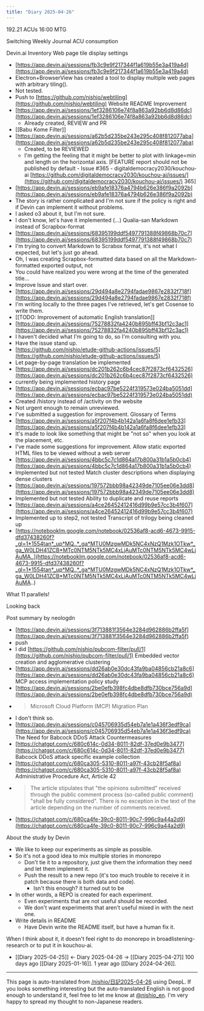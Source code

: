 ```yaml
---
title: "Diary 2025-04-26"
---
```



192.21 ACUs
16:00 MTG

Switching Weekly Journal
ACU consumption

Devin.ai Inventory
Web page tile display settings
- [https://app.devin.ai/sessions/fb3c9e9f217344f1a619b55e3a419a4d](https://app.devin.ai/sessions/fb3c9e9f217344f1a619b55e3a419a4d)
- Electron+BrowserView has created a tool to display multiple web pages with arbitrary tiling().
- Not tested.
- Push to [https://github.com/nishio/webtiling](https://github.com/nishio/webtiling)
Website README Improvement
- [https://app.devin.ai/sessions/1ef3286106e74f8a863a92bb6d8d86dc](https://app.devin.ai/sessions/1ef3286106e74f8a863a92bb6d8d86dc)
    - Already created, REVIEW and PR
- [[Babu Kome Filter]]
- [https://app.devin.ai/sessions/a62b5d235be243e295c408f812077aba](https://app.devin.ai/sessions/a62b5d235be243e295c408f812077aba)
    - Created, to be REVIEWED
    - I'm getting the feeling that it might be better to plot with linkage=min and length on the horizontal axis.
[FEATURE report should not be published by default - Issue #365 - digitaldemocracy2030/kouchou-ai [https://github.com/digitaldemocracy2030/kouchou-ai/issues/](https://github.com/digitaldemocracy2030/kouchou-ai/issues/) 365]
- [https://app.devin.ai/sessions/eb9afe18376a4794b626e386f9a2092b](https://app.devin.ai/sessions/eb9afe18376a4794b626e386f9a2092b)
- The story is rather complicated and I'm not sure if the policy is right and if Devin can implement it without problems.
- I asked o3 about it, but I'm not sure.
- I don't know, let's have it implemented (...)
Qualia-san Markdown instead of Scrapbox-format
- [https://app.devin.ai/sessions/68395199ddf5497791388f49868b70c7](https://app.devin.ai/sessions/68395199ddf5497791388f49868b70c7)
- I'm trying to convert Markdown to Scrabox format, it's not what I expected, but let's just go ahead.
- Oh, I was creating Scrapbox-formatted data based on all the Markdown-formatted exported output, not
- You could have realized you were wrong at the time of the generated title...
- Improve Issue and start over.
- [https://app.devin.ai/sessions/29d494a8e2794fadae9867e2832f718f](https://app.devin.ai/sessions/29d494a8e2794fadae9867e2832f718f)
- I'm writing locally to the three pages I've retrieved, let's get Cosense to write them.
- [[TODO: Improvement of automatic English translation]]
- [https://app.devin.ai/sessions/75278832fa4240b895bff43bf12c3ac1](https://app.devin.ai/sessions/75278832fa4240b895bff43bf12c3ac1)
- I haven't decided what I'm going to do, so I'm consulting with you.
- Have the issue stand up.
- [https://github.com/nishio/etude-github-actions/issues/5](https://github.com/nishio/etude-github-actions/issues/5)
- Let page-by-page translation be implemented
- [https://app.devin.ai/sessions/dc201b262c6b4cec87f2873cf6432526](https://app.devin.ai/sessions/dc201b262c6b4cec87f2873cf6432526)
- currently being implemented
history page
- [https://app.devin.ai/sessions/ecbac97be5224f319573e024ba5051dd](https://app.devin.ai/sessions/ecbac97be5224f319573e024ba5051dd)
- Created /history instead of /activity on the website
- Not urgent enough to remain unreviewed.
- I've submitted a suggestion for improvement.
Glossary of Terms
- [https://app.devin.ai/sessions/a5f207f4b4b142a1a6fa8f6dee1efb33](https://app.devin.ai/sessions/a5f207f4b4b142a1a6fa8f6dee1efb33)
- It's made to look like something that might be "not so" when you look at the placement, etc.
- I've made some suggestions for improvement.
Allow static exported HTML files to be viewed without a web server
- [https://app.devin.ai/sessions/4bbc5c7c1d864a17b800a31b1a5b0cb4](https://app.devin.ai/sessions/4bbc5c7c1d864a17b800a31b1a5b0cb4)
- Implemented but not tested
Match cluster descriptions when displaying dense clusters
- [https://app.devin.ai/sessions/197572bbb98a42349de7105ee06e3dd8](https://app.devin.ai/sessions/197572bbb98a42349de7105ee06e3dd8)
- Implemented but not tested
Ability to duplicate and reuse reports
- [https://app.devin.ai/sessions/a4ce26452412416d99b9e57cc3b4f607](https://app.devin.ai/sessions/a4ce26452412416d99b9e57cc3b4f607)
- Implemented up to step2, not tested
Transcript of trilogy being cleaned up
- [https://notebooklm.google.com/notebook/02536af8-acd6-4673-9915-dfd37438260f?_gl=1*1554tan*_up*MQ..*_ga*MTU0MzgwMDk5NC4xNzQ1Mzk1OTkw*_ga_W0LDH41ZCB*MTc0NTM5NTk5MC4xLjAuMTc0NTM5NTk5MC4wLjAuMA..](https://notebooklm.google.com/notebook/02536af8-acd6-4673-9915-dfd37438260f?_gl=1*1554tan*_up*MQ..*_ga*MTU0MzgwMDk5NC4xNzQ1Mzk1OTkw*_ga_W0LDH41ZCB*MTc0NTM5NTk5MC4xLjAuMTc0NTM5NTk5MC4wLjAuMA..)


What 11 parallels!

Looking back



Post summary by neologdn
- [https://app.devin.ai/sessions/3f713881f3564e3284d962886b2ffa5f](https://app.devin.ai/sessions/3f713881f3564e3284d962886b2ffa5f)
- push
- I did [https://github.com/nishio/pubcom-filter/pull/1](https://github.com/nishio/pubcom-filter/pull/1)
Embedded vector creation and agglomerative clustering
- [https://app.devin.ai/sessions/dd26ab0e30dc43fa9ba04856cb21a8c6](https://app.devin.ai/sessions/dd26ab0e30dc43fa9ba04856cb21a8c6)
MCP access implementation policy study
- [https://app.devin.ai/sessions/2be0efb398fc4dbe8dfb730bce756a9d](https://app.devin.ai/sessions/2be0efb398fc4dbe8dfb730bce756a9d)
- > Microsoft Cloud Platform (MCP) Migration Plan
- I don't think so.
- [https://app.devin.ai/sessions/c045706935d54eb7a1e1a436f3edf9ca](https://app.devin.ai/sessions/c045706935d54eb7a1e1a436f3edf9ca)
The Need for Babcock DDoS Attack Countermeasures
- [https://chatgpt.com/c/680c614c-0d34-8011-82df-37ed0e9b3477](https://chatgpt.com/c/680c614c-0d34-8011-82df-37ed0e9b3477)
Babcock DDoS attack specific example collection
- [https://chatgpt.com/c/680ca305-5310-8011-a97f-43cb28f5af8a](https://chatgpt.com/c/680ca305-5310-8011-a97f-43cb28f5af8a)
Administrative Procedure Act, Article 42
- > The article stipulates that "the opinions submitted" received through the public comment process (so-called public comment) "shall be fully considered". There is no exception in the text of the article depending on the number of comments received.
- [https://chatgpt.com/c/680ca4fe-39c0-8011-90c7-996c9a44a2d9](https://chatgpt.com/c/680ca4fe-39c0-8011-90c7-996c9a44a2d9)


About the study by Devin
- We like to keep our experiments as simple as possible.
- So it's not a good idea to mix multiple stories in monorepo
    - Don't tie it to a repository, just give them the information they need and let them implement it.
    - Push the result to a new repo (it's too much trouble to receive it in patch because there is both data and code).
        - Isn't this enough? it turned out to be
- In other words, a REPO is created for each experiment.
    - Even experiments that are not useful should be recorded.
    - We don't want experiments that aren't useful mixed in with the next one.
- Write details in README
    - Have Devin write the README itself, but have a human fix it.

When I think about it, it doesn't feel right to do monorepo in broadlistening-research or to put it in kouchou-ai.

- [[Diary 2025-04-25]] ← Diary 2025-04-26 → [[Diary 2025-04-27]]
100 days ago [[Diary 2025-01-16]].
1 year ago [[Diary 2024-04-26]].
---
This page is auto-translated from [/nishio/日記2025-04-26](https://scrapbox.io/nishio/日記2025-04-26) using DeepL. If you looks something interesting but the auto-translated English is not good enough to understand it, feel free to let me know at [@nishio_en](https://twitter.com/nishio_en). I'm very happy to spread my thought to non-Japanese readers.